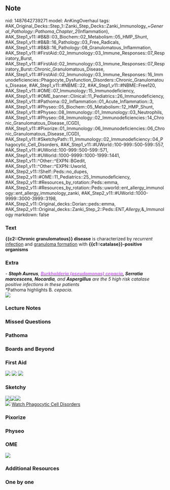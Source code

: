 ## Note
nid: 1487642739271
model: AnKingOverhaul
tags: #AK_Original_Decks::Step_1::Zanki_Step_Decks::Zanki_Immunology_+_General_Pathology::Pathoma_Chapter_2_(Inflammation), #AK_Step1_v11::#B&B::03_Biochem::02_Metabolism::05_HMP_Shunt, #AK_Step1_v11::#B&B::16_Pathology::03_Free_Radicals, #AK_Step1_v11::#B&B::16_Pathology::08_Granulomatous_Inflammation, #AK_Step1_v11::#FirstAid::02_Immunology::03_Immune_Responses::07_Respiratory_Burst, #AK_Step1_v11::#FirstAid::02_Immunology::03_Immune_Responses::07_Respiratory_Burst::Chronic_Granulomatous_Disease, #AK_Step1_v11::#FirstAid::02_Immunology::03_Immune_Responses::16_Immunodeficiencies::Phagocyte_Dysfunction_Disorders::Chronic_Granulomatous_Disease, #AK_Step1_v11::#NBME::22, #AK_Step1_v11::#NBME::Free120, #AK_Step1_v11::#OME::07_Immunology::15_Immunodeficiency, #AK_Step1_v11::#OME_banner::Clinical::11_Pediatrics::26_Immunodeficiency, #AK_Step1_v11::#Pathoma::02_Inflammation::01_Acute_Inflammation::3, #AK_Step1_v11::#Physeo::05_Biochem::05_Metabolism::12_HMP_Shunt, #AK_Step1_v11::#Physeo::08_Immunology::01_Immunology::03_Neutrophils, #AK_Step1_v11::#Physeo::08_Immunology::02_Immunodeficiencies::14_Chronic_Granulomatous_Disease_(CGD), #AK_Step1_v11::#Pixorize::01_Immunology::06_Immunodeficiencies::06_Chronic_Granulomatous_Disease_(CGD), #AK_Step1_v11::#SketchyPath::11_Immunology::02_Immunodeficiency::04_Phagocytic_Cell_Disorders, #AK_Step1_v11::#UWorld::100-999::500-599::557, #AK_Step1_v11::#UWorld::100-999::500-599::571, #AK_Step1_v11::#UWorld::1000-9999::1000-1999::1441, #AK_Step1_v11::^Other::^EXPN::BGedit, #AK_Step1_v11::^Other::^EXPN::Uworld, #AK_Step2_v11::!Shelf::Peds::no_dupes, #AK_Step2_v11::#OME::11_Pediatrics::25_Immunodeficiency, #AK_Step2_v11::#Resources_by_rotation::Peds::emma, #AK_Step2_v11::#Resources_by_rotation::Peds::uworld::ent_allergy_immunology::ent_allergy_immunology_zanki, #AK_Step2_v11::#UWorld::1000-9999::3000-3999::3198, #AK_Step2_v11::Original_decks::Dorian::peds::emma, #AK_Step2_v11::Original_decks::Zanki_Step_2::Peds::ENT,_Allergy,_&_Immunology
markdown: false

### Text
<div>
  <b>{{c2::Chronic granulomatous}} disease</b> is characterized by
  <i>recurrent</i> <u>infection</u> and <u>granuloma formation</u>
  with <b>{{c1::catalase}}-positive organisms</b>
</div>

### Extra
<div>
  <i>-</i> <i><span style=
  "background-color: inherit; color: inherit;"><b>Staph
  Aureus</b></span></i><i>,</i> <i><span style=
  "background-color: inherit;"><b style=""><u style=""><font color=
  "#CC66FF">Burkholderia (pseudomonas) cepacia</font></u>, Serratia
  marcescens</b>, <b style="">Nocardia</b>, and <b style=
  "">Aspergillus</b></span></i> <i>are the 5 high risk</i>
  <span data-markjs="true" class="amboss-mark amboss-mark-single"
  data-phrase-id="hqXcy_" data-phrase-term="catalase" id="mark-10"
  style="font-style: italic;">catalase</span> <i>positive
  infections in these patients</i>
</div>
<div>
  <i>*</i>Pathoma highlights B<i>. cepacia.</i>
</div>
<div>
  <i><img src="paste-116045721370625.jpg" draggable="false" class=
  "resizer"></i>
</div>

### Lecture Notes


### Missed Questions


### Pathoma


### Boards and Beyond


### First Aid
<img src="tmpPjipZI.png"> <img src="tmpfkQp4p.png"> <img src=
"tmpdN0PIv.png">

### Sketchy
<div><img src="Screen%20Shot%202020-01-05%20at%202.08.41%20PM.JPG"
class="resizer"><img src=
"Screen%20Shot%202020-01-05%20at%202.09.02%20PM.JPG" class=
"resizer"><img src=
"Screen%20Shot%202020-01-05%20at%202.09.16%20PM.JPG" class=
"resizer"></div><img src=
"Screen%20Shot%202019-12-28%20at%203.14.02%20PM_1566160514431.JPG"
class="resizer"> <a href=
"https://dashboard.sketchy.com/study/medical/courses/medical-pathophysiology/units/medical-pathophysiology-immunology/videos/medical-pathophysiology-immunology-immunodeficiency-phagocytic-cell-disorders?utm_source=anki&utm_medium=partnership&utm_campaign=february_update&utm_content=medical">
Watch Phagocytic Cell Disorders</a>

### Pixorize


### Physeo


### OME
<div class="ome-widget">
  <a href=
  "https://onlinemeded.org/spa/pediatrics/immunodeficiency/acquire?ref=anki">
  <img src="_OME_AnkiFlashcards_Lesson_4.png"></a>
</div>

### Additional Resources


### One by one

